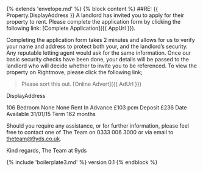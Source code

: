 ﻿{% extends 'envelope.md' %}
{% block content %}
##RE: {{ Property.DisplayAddress }}
A landlord has invited you to apply for their property to rent. Please complete the application form by clicking the following link: [Complete Application]({{ AppUrl }}).


Completing the application form takes 2 minutes and allows for us to verify your name and address to protect both your, and the landlord’s security. Any reputable letting agent would ask for the same information. Once our basic security checks have been done, your details will be passed to the landlord who will decide whether to invite you to be referenced. To view the property on Rightmove, please click the following link;


> Please sort this out.
[Online Advert]({{ AdUrl }})


DisplayAddress


106 Bedroom None None 
Rent In Advance £103 pcm 
Deposit  £236 
Date Available 31/01/15 
Term 162 months 


Should you require any assistance, or for further information, please feel free to contact one 
of The Team on 0333 006 3000 or via email to theteam@9yds.co.uk.


Kind regards,
The Team at 9yds




{% include 'boilerplate3.md' %}
version 0.1
{% endblock %}